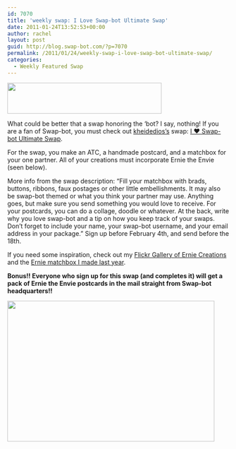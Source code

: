 ```yaml
---
id: 7070
title: 'weekly swap: I Love Swap-bot Ultimate Swap'
date: 2011-01-24T13:52:53+00:00
author: rachel
layout: post
guid: http://blog.swap-bot.com/?p=7070
permalink: /2011/01/24/weekly-swap-i-love-swap-bot-ultimate-swap/
categories:
  - Weekly Featured Swap
---
```

[<img src="http://blog.swap-bot.com/wp-content/uploads/2011/01/350px.gif" alt="" title="swaponswapbot" width="350" height="70" class="aligncenter size-full wp-image-7072" srcset="http://blog.swap-bot.com/wp-content/uploads/2011/01/350px-300x60.gif 300w, http://blog.swap-bot.com/wp-content/uploads/2011/01/350px.gif 350w" sizes="(max-width: 350px) 100vw, 350px" />](http://blog.swap-bot.com/wp-content/uploads/2011/01/350px.gif)

What could be better that a swap honoring the &#8216;bot? I say, nothing! If you are a fan of Swap-bot, you must check out [kheidedios&#8217;s](http://www.swap-bot.com/user:kheidedios) swap: [I &hearts; Swap-bot Ultimate Swap](http://www.swap-bot.com/swap/show/82038).

For the swap, you make an ATC, a handmade postcard, and a matchbox for your one partner. All of your creations must incorporate Ernie the Envie (seen below). 

More info from the swap description: &#8220;Fill your matchbox with brads, buttons, ribbons, faux postages or other little embellishments. It may also be swap-bot themed or what you think your partner may use. Anything goes, but make sure you send something you would love to receive. For your postcards, you can do a collage, doodle or whatever. At the back, write why you love swap-bot and a tip on how you keep track of your swaps. Don&#8217;t forget to include your name, your swap-bot username, and your email address in your package.&#8221; Sign up before February 4th, and send before the 18th. 

If you need some inspiration, check out my [Flickr Gallery of Ernie Creations](http://www.flickr.com/photos/rlj/galleries/72157622266549443/) and the [Ernie matchbox I made last year](http://www.flickr.com/photos/rlj/3922886917/in/set-72157602135475903/).

**Bonus!! Everyone who sign up for this swap (and completes it) will get a pack of Ernie the Envie postcards in the mail straight from Swap-bot headquarters!!** 

[<img src="http://blog.swap-bot.com/wp-content/uploads/2011/01/ernie.gif" alt="" title="ernie" width="470" height="319" class="aligncenter size-full wp-image-7071" />](http://blog.swap-bot.com/wp-content/uploads/2011/01/ernie.gif)